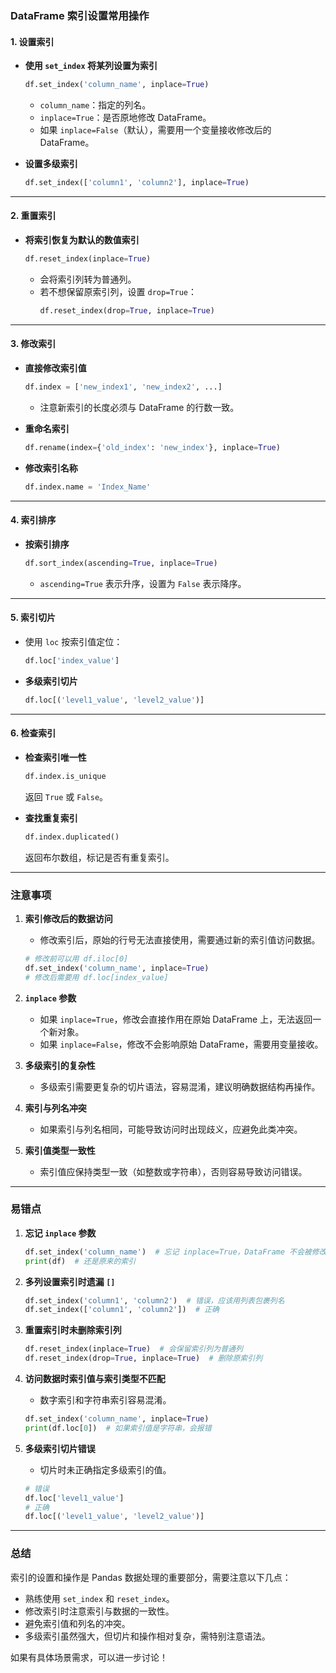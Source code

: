 ### **DataFrame 索引设置常用操作**

#### **1. 设置索引**
- **使用 `set_index` 将某列设置为索引**
  ```python
  df.set_index('column_name', inplace=True)
  ```
  - `column_name`：指定的列名。
  - `inplace=True`：是否原地修改 DataFrame。
  - 如果 `inplace=False`（默认），需要用一个变量接收修改后的 DataFrame。

- **设置多级索引**
  ```python
  df.set_index(['column1', 'column2'], inplace=True)
  ```

---

#### **2. 重置索引**
- **将索引恢复为默认的数值索引**
  ```python
  df.reset_index(inplace=True)
  ```
  - 会将索引列转为普通列。
  - 若不想保留原索引列，设置 `drop=True`：
    ```python
    df.reset_index(drop=True, inplace=True)
    ```

---

#### **3. 修改索引**
- **直接修改索引值**
  ```python
  df.index = ['new_index1', 'new_index2', ...]
  ```
  - 注意新索引的长度必须与 DataFrame 的行数一致。

- **重命名索引**
  ```python
  df.rename(index={'old_index': 'new_index'}, inplace=True)
  ```

- **修改索引名称**
  ```python
  df.index.name = 'Index_Name'
  ```

---

#### **4. 索引排序**
- **按索引排序**
  ```python
  df.sort_index(ascending=True, inplace=True)
  ```
  - `ascending=True` 表示升序，设置为 `False` 表示降序。

---

#### **5. 索引切片**
- 使用 `loc` 按索引值定位：
  ```python
  df.loc['index_value']
  ```
- **多级索引切片**
  ```python
  df.loc[('level1_value', 'level2_value')]
  ```

---

#### **6. 检查索引**
- **检查索引唯一性**
  ```python
  df.index.is_unique
  ```
  返回 `True` 或 `False`。

- **查找重复索引**
  ```python
  df.index.duplicated()
  ```
  返回布尔数组，标记是否有重复索引。

---

### **注意事项**

1. **索引修改后的数据访问**
   - 修改索引后，原始的行号无法直接使用，需要通过新的索引值访问数据。
   ```python
   # 修改前可以用 df.iloc[0]
   df.set_index('column_name', inplace=True)
   # 修改后需要用 df.loc[index_value]
   ```

2. **`inplace` 参数**
   - 如果 `inplace=True`，修改会直接作用在原始 DataFrame 上，无法返回一个新对象。
   - 如果 `inplace=False`，修改不会影响原始 DataFrame，需要用变量接收。

3. **多级索引的复杂性**
   - 多级索引需要更复杂的切片语法，容易混淆，建议明确数据结构再操作。

4. **索引与列名冲突**
   - 如果索引与列名相同，可能导致访问时出现歧义，应避免此类冲突。

5. **索引值类型一致性**
   - 索引值应保持类型一致（如整数或字符串），否则容易导致访问错误。

---

### **易错点**

1. **忘记 `inplace` 参数**
   ```python
   df.set_index('column_name')  # 忘记 inplace=True，DataFrame 不会被修改
   print(df)  # 还是原来的索引
   ```

2. **多列设置索引时遗漏 `[]`**
   ```python
   df.set_index('column1', 'column2')  # 错误，应该用列表包裹列名
   df.set_index(['column1', 'column2'])  # 正确
   ```

3. **重置索引时未删除索引列**
   ```python
   df.reset_index(inplace=True)  # 会保留索引列为普通列
   df.reset_index(drop=True, inplace=True)  # 删除原索引列
   ```

4. **访问数据时索引值与索引类型不匹配**
   - 数字索引和字符串索引容易混淆。
   ```python
   df.set_index('column_name', inplace=True)
   print(df.loc[0])  # 如果索引值是字符串，会报错
   ```

5. **多级索引切片错误**
   - 切片时未正确指定多级索引的值。
   ```python
   # 错误
   df.loc['level1_value']
   # 正确
   df.loc[('level1_value', 'level2_value')]
   ```

---

### **总结**
索引的设置和操作是 Pandas 数据处理的重要部分，需要注意以下几点：
- 熟练使用 `set_index` 和 `reset_index`。
- 修改索引时注意索引与数据的一致性。
- 避免索引值和列名的冲突。
- 多级索引虽然强大，但切片和操作相对复杂，需特别注意语法。

如果有具体场景需求，可以进一步讨论！